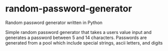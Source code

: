# random-password-generator
Random password generator written in Python

Simple random password generator that takes a users value input and generates a password between 5 and 14 characters. Passwords are generated from a pool which include special strings, ascii letters, and digits

